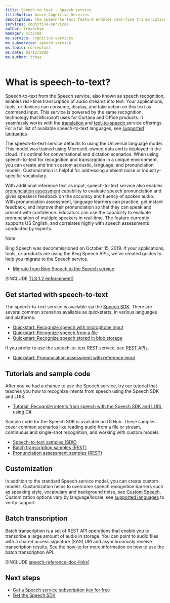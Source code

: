 ```yaml
---
title: Speech-to-text - Speech service
titleSuffix: Azure Cognitive Services
description: The speech-to-text feature enables real-time transcription of audio streams into text. Your applications, tools, or devices can consume, display, and take action on this text input. This service works seamlessly with the text-to-speech (speech synthesis), and speech translation features.
services: cognitive-services
author: trevorbye
manager: nitinme
ms.service: cognitive-services
ms.subservice: speech-service
ms.topic: conceptual
ms.date: 03/12/2020
ms.author: trbye
---
```


# What is speech-to-text?

Speech-to-text from the Speech service, also known as speech recognition, enables real-time transcription of audio streams into text. Your applications, tools, or devices can consume, display, and take action on this text as command input. This service is powered by the same recognition technology that Microsoft uses for Cortana and Office products. It seamlessly works with the <a href="./speech-translation.md" target="_blank">translation <span class="docon docon-navigate-external x-hidden-focus"></span></a> and <a href="./text-to-speech.md" target="_blank">text-to-speech <span class="docon docon-navigate-external x-hidden-focus"></span></a> service offerings. For a full list of available speech-to-text languages, see [supported languages](language-support.md#speech-to-text).

The speech-to-text service defaults to using the Universal language model. This model was trained using Microsoft-owned data and is deployed in the cloud. It's optimal for conversational and dictation scenarios. When using speech-to-text for recognition and transcription in a unique environment, you can create and train custom acoustic, language, and pronunciation models. Customization is helpful for addressing ambient noise or industry-specific vocabulary.

With additional reference text as input, speech-to-text service also enables [pronunciation assessment](rest-speech-to-text.md#pronunciation-assessment-parameters) capability to evaluate speech pronunciation and gives speakers feedback on the accuracy and fluency of spoken audio. With pronunciation assessment, language learners can practice, get instant feedback, and improve their pronunciation so that they can speak and present with confidence. Educators can use the capability to evaluate pronunciation of multiple speakers in real-time. The feature currently supports US English, and correlates highly with speech assessments conducted by experts.

> [!NOTE]
> Bing Speech was decommissioned on October 15, 2019. If your applications, tools, or products are using the Bing Speech APIs, we've created guides to help you migrate to the Speech service.
> - [Migrate from Bing Speech to the Speech service](how-to-migrate-from-bing-speech.md)

[!INCLUDE [TLS 1.2 enforcement](../../../includes/cognitive-services-tls-announcement.md)]

## Get started with speech-to-text

The speech-to-text service is available via the [Speech SDK](speech-sdk.md). There are several common scenarios available as quickstarts, in various languages and platforms:

 - [Quickstart: Recognize speech with microphone input](quickstarts/speech-to-text-from-microphone.md)
 - [Quickstart: Recognize speech from a file](quickstarts/speech-to-text-from-file.md)
 - [Quickstart: Recognize speech stored in blob storage](quickstarts/from-blob.md)

If you prefer to use the speech-to-text REST service, see [REST APIs](rest-speech-to-text.md).

 - [Quickstart: Pronunciation assessment with reference input](rest-speech-to-text.md#pronunciation-assessment-parameters)

## Tutorials and sample code

After you've had a chance to use the Speech service, try our tutorial that teaches you how to recognize intents from speech using the Speech SDK and LUIS.

- [Tutorial: Recognize intents from speech with the Speech SDK and LUIS, using C#](how-to-recognize-intents-from-speech-csharp.md)

Sample code for the Speech SDK is available on GitHub. These samples cover common scenarios like reading audio from a file or stream, continuous and single-shot recognition, and working with custom models.

- [Speech-to-text samples (SDK)](https://github.com/Azure-Samples/cognitive-services-speech-sdk)
- [Batch transcription samples (REST)](https://github.com/Azure-Samples/cognitive-services-speech-sdk/tree/master/samples/batch)
- [Pronunciation assessment samples (REST)](rest-speech-to-text.md#pronunciation-assessment-parameters)

## Customization

In addition to the standard Speech service model, you can create custom models. Customization helps to overcome speech recognition barriers such as speaking style, vocabulary and background noise, see [Custom Speech](how-to-custom-speech.md). Customization options vary by language/locale, see [supported languages](supported-languages.md) to verify support.

## Batch transcription

Batch transcription is a set of REST API operations that enable you to transcribe a large amount of audio in storage. You can point to audio files with a shared access signature (SAS) URI and asynchronously receive transcription results. See the [how-to](batch-transcription.md) for more information on how to use the batch transcription API.

[!INCLUDE [speech-reference-doc-links](includes/speech-reference-doc-links.md)]

## Next steps

- [Get a Speech service subscription key for free](get-started.md)
- [Get the Speech SDK](speech-sdk.md)
